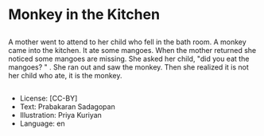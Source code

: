 # Monkey in the Kitchen

##
A mother went to attend to her child who fell in the bath room. A monkey came into the kitchen. It ate some mangoes. When the mother returned she noticed some mangoes are missing. She asked her child, "did you eat the mangoes? " . She ran out and saw the monkey. Then she realized it is not her child who ate, it is the monkey.

##
* License: [CC-BY]
* Text: Prabakaran Sadagopan
* Illustration: Priya Kuriyan
* Language: en
